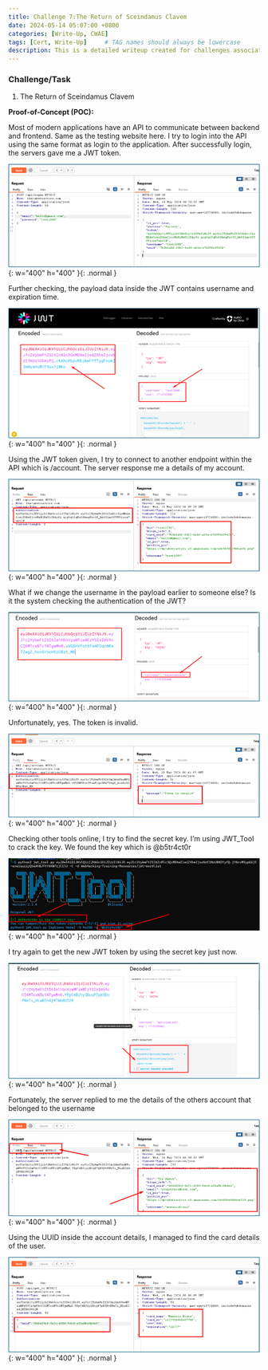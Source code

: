 ```yaml
---
title: Challenge 7:The Return of Sceindamus Clavem
date: 2024-05-14 05:07:00 +0800
categories: [Write-Up, CWAE]
tags: [Cert, Write-Up]     # TAG names should always be lowercase
description: This is a detailed writeup created for challenges associated with the Certified Web AppSecurity Expert (CWAE) certification. 
---
```


### Challenge/Task

1. The Return of Sceindamus Clavem

**Proof-of-Concept (POC):**

Most of modern applications have an API to communicate between backend and frontend. Same as the testing website here. I try to login into the API using the same format as login to the application. After successfully login, the servers gave me a JWT token. 

![POC-otb](/img/cwae/rsc1.png){: w="400" h="400" }{: .normal }

Further checking, the payload data inside the JWT contains username and expiration time.

![POC-otb](/img/cwae/rsc2.png){: w="400" h="400" }{: .normal }

Using the JWT token given, I try to connect to another endpoint within the API which is /account. The server response me a details of my account.

![POC-otb](/img/cwae/rsc3.png){: w="400" h="400" }{: .normal }

What if we change the username in the payload earlier to someone else? Is it the system checking the authentication of the JWT?

![POC-otb](/img/cwae/rsc4.png){: w="400" h="400" }{: .normal }

Unfortunately, yes. The token is invalid.

![POC-otb](/img/cwae/rsc5.png){: w="400" h="400" }{: .normal }

Checking other tools online, I try to find the secret key. I’m using JWT_Tool to crack the key. We found the key which is @b5tr4ct0r

![POC-otb](/img/cwae/rsc6.png){: w="400" h="400" }{: .normal }

I try again to get the new JWT token by using the secret key just now. 

![POC-otb](/img/cwae/rsc7.png){: w="400" h="400" }{: .normal }

Fortunately, the server replied to me the details of the others account that belonged to the username

![POC-otb](/img/cwae/rsc8.png){: w="400" h="400" }{: .normal }

Using the UUID inside the account details, I managed to find the card details of the user.

![POC-otb](/img/cwae/rsc9.png){: w="400" h="400" }{: .normal }